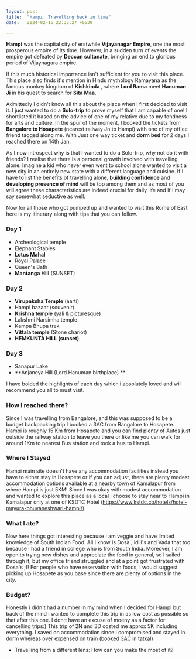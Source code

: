 ```yaml
---
layout: post
title:  "Hampi: Travelling back in time"
date:   2024-02-16 22:35:27 +0530

---
```

**Hampi** was the capital city of erstwhile **Vijayanagar Empire**, one the most prosperous empire of its time. However, in a sudden turn of events the empire got defeated by **Deccan sultanate**, bringing an end to glorious period of Vijaynagara empire.

 If this much historical importance isn't sufficient for you to visit this place.
This place also finds it's mention in Hindu mythology Ramayana as the famous monkey kingdom of **Kishkinda** , where **Lord Rama** meet **Hanuman Ji** in his quest to search for **Sita Maa**.

Admittedly I didn't know all this about the place when I first decided to visit it. I just wanted to do a **Solo-trip** to prove myself that I am capable of one! I shortlisted it based on the advice of one of my relative due to my fondness for arts and culture. In the spur of the moment, I booked the tickets from **Bangalore to Hosapete** (nearest railway Jn to Hampi) with one of my office friend tagged along me. With Just one way ticket and **dorm bed** for 2 days I reached there on 14th Jan.

As I now introspect why is that I wanted to do a Solo-trip, why not do it with friends? I realise that there is a personal growth involved with travelling alone. Imagine a kid who never even went to school alone wanted to visit a new city in an entirely new state with a different language and cuisine. If I have to list the benefits of travelling alone, **building confidence** and **developing presence of mind** will be top among them and as most of you will agree these characteristics are indeed crucial for daily life and if I may say somewhat seductive as well.

Now for all those who got pumped up and wanted to visit this Rome of East here is my itinerary along with tips that you can follow.
### Day 1
 - Archeological temple
- Elephant Stables
- **Lotus Mahal**
- Royal Palace
- Queen's Bath
- **Mantanga Hill** (SUNSET)

### Day 2

 - **Virupaksha Temple** (aarti)
- Hampi bazaar (souvenir)
- **Krishna temple** (yali & picturesque)
- Lakshmi Narsimha temple
- Kampa Bhupa trek
- **Vittala temple** (Stone chariot)
- **HEMKUNTA HILL (sunset)**

### Day 3

 - Sanapur Lake
- **Anjaneya Hill (Lord Hanuman birthplace) **

I have bolded the highlights of each day which i absolutely loved and will recommend you all to must visit.
### How I reached there?
Since I was travelling from Bangalore, and this was supposed to be a budget backpacking trip I booked a 3AC from Bangalore to Hosapete. Hampi is roughly 15 Km from Hosapete and you can find plenty of Autos just outside the railway station to leave you there or like me you can walk for around 1Km to nearest Bus station and took a bus to Hampi.
### Where I Stayed
Hampi main site doesn't have any accommodation facilities instead you have to either stay in Hosapete or if you can adjust, there are plenty modest accommodation options available at a nearby town of Kamalapur from where Hampi is just 5KM!
Since I was okay with modest accommodation and wanted to explore this place as a local i choose to stay near to Hampi in Kamalapur only at one of KSDTC Hotel (https://www.kstdc.co/hotels/hotel-mayura-bhuvaneshwari-hampi/).
### What I ate?
Now here things got interesting because I am veggie and have limited knowledge of South Indian Food. All I know is Dosa , idlli's and Vada that too because I had a friend in college who is from South India. Moreover, I am open to trying new dishes and appreciate the food in general, so I sailed through it, but my office friend struggled and at a point got frustrated with Dosa's ;)! For people who have reservation with foods, I would suggest picking up Hosapete as you base since there are plenty of options in the city.
### Budget?
Honestly i didn't had a number in my mind when I decided for Hampi but back of the mind i wanted to complete this trip in as low cost as possible so that after this one. I don;t have an excuse of moeny as a factor for cancelling trips:)
This trip of 2N and 3D costed me approx 5K including everything.
I saved on accommodation since i compromised and stayed in dorm whereas over expensed on train (booked 3AC in tatkal)
- Travelling from a different lens: How can you make the most of it?
<!--stackedit_data:
eyJoaXN0b3J5IjpbLTIyNTIzNzYwOSw2OTkxNTA5OTgsNTg1Mz
U4Nzk0LC0yMTI1MTIwOTI2LC00OTQ4NDUwODksLTUwODk3MTg0
LC0xMDE3NzcwNDUxLC0xMjAzMzY4NDQ3LDg3NDYzMDEwNSwyMT
A2NzQ1OTksLTc4NzkyOTQ5OSwtMzY1MTc2OTE0LC0yMDg4NzQ2
NjEyLC0zMzI0NTUzNjNdfQ==
-->